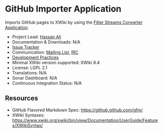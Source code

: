 # GitHub Importer Application

Imports GitHub pages to XWiki by using the [Filter Streams Converter Application](https://extensions.xwiki.org/xwiki/bin/view/Extension/Filter%20Application).

* Project Lead: [Hassan Ali](https://www.xwiki.org/xwiki/bin/view/XWiki/haxsen)
* Documentation & Downloads: N/A
* [Issue Tracker](https://jira.xwiki.org/projects/GHIMPORT)
* Communication: [Mailing List](http://dev.xwiki.org/xwiki/bin/view/Community/MailingLists), [IRC](http://dev.xwiki.org/xwiki/bin/view/Community/IRC)
* [Development Practices](http://dev.xwiki.org)
* Minimal XWiki version supported: XWiki 8.4
* License: LGPL 2.1
* Translations: N/A
* Sonar Dashboard: N/A
* Continuous Integration Status: N/A

## Resources
* GitHub Flavored Markdown Spec: https://github.github.com/gfm/
* XWiki Syntaxes: https://www.xwiki.org/xwiki/bin/view/Documentation/UserGuide/Features/XWikiSyntax/